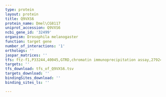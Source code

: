 ```yaml
---
type: protein
layout: protein
title: Q9VXS6
protein_name: Dmel\CG8117
uniprot_accession: Q9VXS6
ncbi_gene_id: '32499'
organism: Drosophila melanogaster
function: target gene
number_of_interactions: '1'
orthologs: ''
jaspar_matrices: ''
tfs: ftz-f1,P33244,40045,GTRD,chromatin immunoprecipitation assay,27924024%5Buid%5D,No
targets: ''
tfs_download: tfs_of_Q9VXS6.tsv
targets_download: ''
bindingSites_download: ''
binding_sites_ls: ''

---
```

